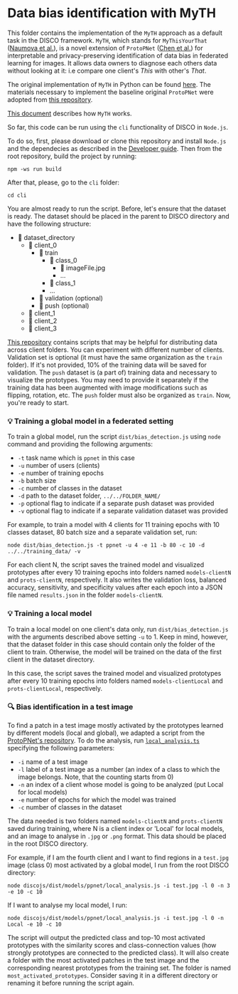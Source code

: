 # Data bias identification with MyTH

This folder contains the implementation of the `MyTH` approach as a default task in the DISCO framework. `MyTH`, which stands for `MyThisYourThat` ([Naumova et al.](https://github.com/EPFLiGHT/MyTH)), is a novel extension of `ProtoPNet` ([Chen et al.](https://arxiv.org/abs/1806.10574)) for interpretable and privacy-preserving identification of data bias in federated learning for images. It allows data owners to diagnose each others data without looking at it: i.e compare one client's _This_ with other's _That_.

The original implementation of `MyTH` in Python can be found [here](https://github.com/EPFLiGHT/MyTH).
The materials necessary to implement the baseline original `ProtoPNet` were adopted from [this repository](https://github.com/cfchen-duke/ProtoPNet).

[This document](./MyTH.md) describes how `MyTH` works.

So far, this code can be run using the `cli` functionality of DISCO in `Node.js`. 

To do so, first, please download or clone this repository and install `Node.js` and the dependecies as described in the [Developer guide](../../../../DEV.md). Then from the root repository, build the project by running:
````
npm -ws run build
````
After that, please, go to the `cli` folder:
````
cd cli
````
You are almost ready to run the script. Before, let's ensure that the dataset is ready. The dataset should be placed in the parent to DISCO directory and have the following structure:
- 📁 dataset_directory
  - 📁 client_0
    - 📁 train
      - 📁 class_0
        - 📄 imageFile.jpg
        - ...
      - 📁 class_1 
      - ...
    - 📁 validation (optional)
    - 📁 push (optional)
  - 📁 client_1
  - 📁 client_2
  - 📁 client_3

[This repository](https://github.com/EPFLiGHT/MyTH/blob/main/utils.py) contains scripts that may be helpful for distributing data across client folders. You can experiment with different number of clients. Validation set is optional (it must have the same organization as the `train` folder). If it's not provided, 10% of the training data will be saved for validation. The `push` dataset is (a part of) training data and necessary to visualize the prototypes. You may need to provide it separately if the training data has been augmented with image modifications such as flipping, rotation, etc. The `push` folder must also be organized as `train`.
Now, you're ready to start.

### 💡 Training a global model in a federated setting

To train a global model, run the script `dist/bias_detection.js` using `node` command and providing the following arguments:

- `-t` task name which is `ppnet` in this case
- `-u` number of users (clients)
- `-e` number of training epochs
- `-b` batch size
- `-c` number of classes in the dataset
- `-d` path to the dataset folder, `../../FOLDER_NAME/`
- `-p` optional flag to indicate if a separate push dataset was provided
- `-v` optional flag to indicate if a separate validation dataset was provided

For example, to train a model with 4 clients for 11 training epochs with 10 classes dataset, 80 batch size and a separate validation set, run:
````
node dist/bias_detection.js -t ppnet -u 4 -e 11 -b 80 -c 10 -d ../../training_data/ -v
`````
For each client N, the script saves the trained model and visualized prototypes after every 10 training epochs into folders named `models-clientN` and `prots-clientN`, respectively. It also writes the validation loss, balanced accuracy, sensitivity, and specificity values after each epoch into a JSON file named `results.json` in the folder `models-clientN`.

### 💡 Training a local model

To train a local model on one client's data only, run `dist/bias_detection.js` with the arguments described above setting `-u` to 1. Keep in mind, however, that the dataset folder in this case should contain only the folder of the client to train. Otherwise, the model will be trained on the data of the first client in the dataset directory. 

In this case, the script saves the trained model and visualized prototypes after every 10 training epochs into folders named `models-clientLocal` and `prots-clientLocal`, respectively.

### 🔍 Bias identification in a test image

To find a patch in a test image mostly activated by the prototypes learned by different models (local and global), we adapted a script from the [ProtoPNet's repository](https://github.com/cfchen-duke/ProtoPNet). To do the analysis, run [`local_analysis.ts`](local_analysis.ts) specifying the following parameters:

- `-i` name of a test image
- `-l` label of a test image as a number (an index of a class to which the image belongs. Note, that the counting starts from 0)
- `-n` an index of a client whose model is going to be analyzed (put Local for local models)
- `-e` number of epochs for which the model was trained
- `-c` number of classes in the dataset

The data needed is two folders named `models-clientN` and `prots-clientN` saved during training, where N is a client index or 'Local' for local models, and an image to analyse in `.jpg` or `.png` format. This data should be placed in the root DISCO directory.

For example, if I am the fourth client and I want to find regions in a `test.jpg` image (class 0) most activated by a global model, I run from the root DISCO directory:
`````
node discojs/dist/models/ppnet/local_analysis.js -i test.jpg -l 0 -n 3 -e 10 -c 10
`````
If I want to analyse my local model, I run:
`````
node discojs/dist/models/ppnet/local_analysis.js -i test.jpg -l 0 -n Local -e 10 -c 10
`````
The script will output the predicted class and top-10 most activated prototypes with the similarity scores and class-connection values (how strongly prototypes are connected to the predicted class). It will also create a folder with the most activated patches in the test image and the corresponding nearest prototypes from the training set. The folder is named `most_activated_prototypes`. Consider saving it in a different directory or renaming it before running the script again.